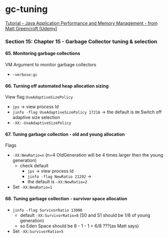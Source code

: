 # gc-tuning

[Tutorial - Java Application Performance and Memory Management - from Matt Greencroft (Udemy)](../README.md)

### Section 15: Chapter 15 - Garbage Collector tuning & selection

#### 65. Monitoring garbage collections

VM Argument to monitor garbage collectors

- `-verbose:gc`

#### 66. Turning off automated heap allocation sizing

View flag `UseAdaptiveSizePolicy`

- `jps` &rarr; view process Id
- `jinfo -flag UseAdaptiveSizePolicy 17216` &rarr; the default is `ON`
  Switch off adaptive size selection
- `-XX:-UseAdaptiveSizePolicy`

#### 67. Tuning garbage collection - old and young allocation

Flags

- `-XX:NewRatio=n` (n=4 OldGeneration will be 4 times larger then the young generation)
    - check default
        - `jps` &rarr; view process Id
        - `jinfo -flag NewRatio 21292` &rarr;
        - the default is `-XX:NewRatio=2`
- Set `-XX:NewRatio=1`

#### 68. Tuning garbage collection - survivor space allocation

- `jinfo -flag SurvivorRatio 13008`
    - default `-XX:SurvivorRatio=8` (S0 and S1 should be 1/8 of young generation)
    - so Eden Space should be 8 - 1 - 1 = 6/8 ???(as Matt says)
- Set `-XX:SurvivorRatio=5`     

    